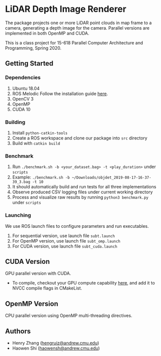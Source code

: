 # LiDAR Depth Image Renderer

The package projects one or more LiDAR point clouds in map frame to a camera,
generating a depth image for the camera. Parallel versions are implemented in
both OpenMP and CUDA.

This is a class project for 15-618 Parallel Computer Architecture and
Programming, Spring 2020.

## Getting Started

### Dependencies

1. Ubuntu 18.04
1. ROS Melodic
   Follow the installation guide [here](http://wiki.ros.org/melodic/Installation).
1. OpenCV 3
1. OpenMP
1. CUDA 10

### Building

1. Install `python-catkin-tools`
1. Create a ROS workspace and clone our package into `src` directory
1. Build with `catkin build`

### Benchmark
1. Run `./benchmark.sh -b <your_dataset.bag> -t <play_duration>` under `scripts`
1. Example: `./benchmark.sh -b ~/Downloads/objdet_2019-08-17-16-37-39_3.bag -t 10`
1. It should automatically build and run tests for all three implementations
1. Observe produced CSV logging files under current working directory
1. Process and visualize raw results by running `python3 benchmark.py` under `scripts`

### Launching

We use ROS launch files to configure parameters and run executables.

1. For sequential version, use launch file `subt.launch`
1. For OpenMP version, use launch file `subt_omp.launch`
1. For CUDA version, use launch file `subt_cuda.launch`

## CUDA Version

GPU parallel version with CUDA.

- To compile, checkout your GPU compute capability [here](https://developer.nvidia.com/cuda-gpus#compute),
  and add it to NVCC compile flags in CMakeList.

## OpenMP Version

CPU parallel version using OpenMP multi-threading directives.

## Authors

- Henry Zhang (hengruiz@andrew.cmu.edu)
- Haowen Shi (haowensh@andrew.cmu.edu)
